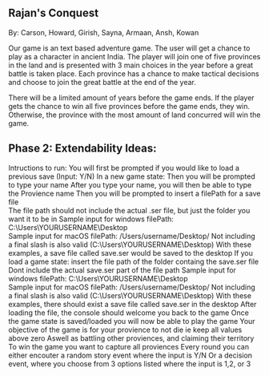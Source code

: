 ## Rajan's Conquest
By: Carson, Howard, Girish, Sayna, Armaan, Ansh, Kowan

Our game is an text based adventure game. The user will get a chance to play as a character in ancient India. The player will join one of five provinces in the land and is presented with 3 main choices in the year before a great battle is taken place. Each province has a chance to make tactical decisions and choose to join the great battle at the end of the year.

There will be a limited amount of years before the game ends. If the player gets the chance to win all five provinces before the game ends, they win. Otherwise, the province with the most amount of land concurred will win the game.

## Phase 2: Extendability Ideas:


Intructions to run: 
You will first be prompted if you would like to load a previous save (Input: Y/N)
In a new game state: 
    Then you will be prompted to type your name 
    After you type your name, you will then be able to type the Provience name 
    Then you will be prompted to insert a filePath for a save file  
    The file path should not include the actual .ser file, but just the folder you want it to be in 
    Sample input for windows filePath: C:\Users\YOURUSERNAME\Desktop\
    Sample input for macOS filePath: /Users/username/Desktop/
    Not including a final slash is also valid (C:\Users\YOURUSERNAME\Desktop)
    With these examples, a save file called save.ser would be saved to the desktop 
If you load a game state:
    insert the file path of the folder containg the save.ser file 
    Dont include the actual save.ser part of the file path 
    Sample input for windows filePath: C:\Users\YOURUSERNAME\Desktop\
    Sample input for macOS filePath: /Users/username/Desktop/
    Not including a final slash is also valid (C:\Users\YOURUSERNAME\Desktop)
    With these examples, there should exist a save file called save.ser in the desktop
    After loading the file, the console should welcome you back to the game 
Once the game state is saved/loaded you will now be able to play the game
Your objective of the game is for your provience to not die ie keep all values above zero
Aswell as battling other proviences, and claiming their territory
To win the game you want to capture all proviences 
Every round you can either encouter a random story event where the input is Y/N
Or a decision event, where you choose from 3 options listed where the input is 1,2, or 3 

  
